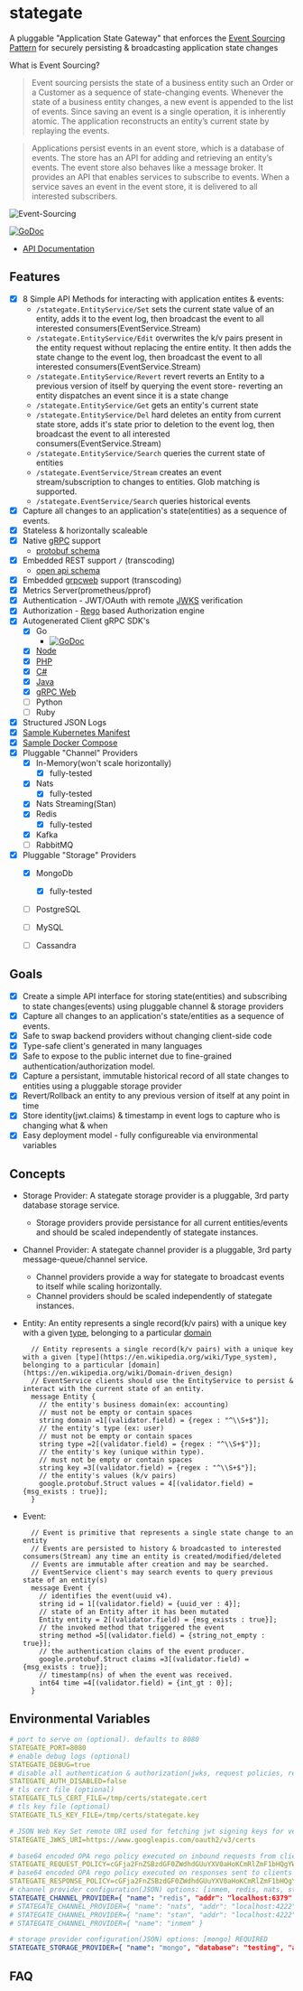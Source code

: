 # stategate

A pluggable "Application State Gateway" that enforces the [Event Sourcing Pattern](https://microservices.io/patterns/data/event-sourcing.html) for securely persisting & broadcasting application state changes

What is Event Sourcing?

> Event sourcing persists the state of a business entity such an Order or a Customer as a sequence of state-changing events. Whenever the state of a business entity changes, a new event is appended to the list of events. Since saving an event is a single operation, it is inherently atomic. The application reconstructs an entity’s current state by replaying the events. 

> Applications persist events in an event store, which is a database of events. The store has an API for adding and retrieving an entity’s events. The event store also behaves like a message broker. It provides an API that enables services to subscribe to events. When a service saves an event in the event store, it is delivered to all interested subscribers. 

![Event-Sourcing](./stategate.png)


[![GoDoc](https://godoc.org/github.com/autom8ter/stategate?status.svg)](https://godoc.org/github.com/autom8ter/stategate/stategate-client-go)

- [API Documentation](https://autom8ter.github.io/stategate/)
                                        
## Features
- [x] 8 Simple API Methods for interacting with application entites & events: 
    - `/stategate.EntityService/Set` sets the current state value of an entity, adds it to the event log, then broadcast the event to all interested consumers(EventService.Stream)
    - `/stategate.EntityService/Edit` overwrites the k/v pairs present in the entity request without replacing the entire entity. It then adds the state change to the event log, then broadcast the event to all interested consumers(EventService.Stream)
    - `/stategate.EntityService/Revert` revert reverts an Entity to a previous version of itself by querying the event store- reverting an entity dispatches an event since it is a state change
    - `/stategate.EntityService/Get` gets an entity's current state
    - `/stategate.EntityService/Del` hard deletes an entity from current state store, adds it's state prior to deletion to the event log, then broadcast the event to all interested consumers(EventService.Stream) 
    - `/stategate.EntityService/Search` queries the current state of entities
    - `/stategate.EventService/Stream` creates an event stream/subscription to changes to entities. Glob matching is supported.
    - `/stategate.EventService/Search` queries historical events
- [x] Capture all changes to an application's state(entities) as a sequence of events.
- [x] Stateless & horizontally scaleable
- [x] Native [gRPC](https://grpc.io/) support
    - [protobuf schema](schema.proto)
- [x] Embedded REST support `/` (transcoding)
    - [open api schema](schema.swagger.json)
- [x] Embedded [grpcweb](https://grpc.io/docs/platforms/web/basics/) support (transcoding)
- [x] Metrics Server(prometheus/pprof)
- [x] Authentication - JWT/OAuth with remote [JWKS](https://auth0.com/docs/tokens/json-web-tokens/json-web-key-sets) verification
- [x] Authorization - [Rego](https://www.openpolicyagent.org/docs/latest/policy-language/) based Authorization engine
- [x] Autogenerated Client gRPC SDK's
    - [x] Go
        - [![GoDoc](https://godoc.org/github.com/autom8ter/stategate?status.svg)](https://godoc.org/github.com/autom8ter/stategate/stategate-client-go)
    - [x] [Node](./gen/grpc/node)
    - [x] [PHP](./gen/grpc/php)
    - [x] [C#](./gen/grpc/csharp)
    - [x] [Java](./gen/grpc/java)
    - [x] [gRPC Web](./gen/grpc/web)
    - [ ] Python
    - [ ] Ruby
- [x] Structured JSON Logs
- [x] [Sample Kubernetes Manifest](k8s.yaml)
- [x] [Sample Docker Compose](docker-compose.yml)
- [x] Pluggable "Channel" Providers
    - [x] In-Memory(won't scale horizontally)
        - [x] fully-tested
    - [x] Nats
         - [x] fully-tested
    - [x] Nats Streaming(Stan)
    - [x] Redis
         - [x] fully-tested
    - [x] Kafka
    - [ ] RabbitMQ

- [x] Pluggable "Storage" Providers
    - [x] MongoDb
        - [x] fully-tested
    - [ ] PostgreSQL
    - [ ] MySQL
    - [ ] Cassandra
    


## Goals

- [x] Create a simple API interface for storing state(entities) and subscribing to state changes(events) using pluggable channel & storage providers
- [x] Capture all changes to an application's state/entities as a sequence of events.
- [x] Safe to swap backend providers without changing client-side code
- [x] Type-safe client's generated in many languages
- [x] Safe to expose to the public internet due to fine-grained authentication/authorization model.
- [x] Capture a persistant, immutable historical record of all state changes to entities using a pluggable storage provider
- [x] Revert/Rollback an entity to any previous version of itself at any point in time
- [x] Store identity(jwt.claims) & timestamp in event logs to capture who is changing what & when
- [x] Easy deployment model - fully configureable via environmental variables

## Concepts

- Storage Provider: A stategate storage provider is a pluggable, 3rd party database storage service. 
    - Storage providers provide persistance for all current entities/events and should be scaled independently of stategate instances.

- Channel Provider: A stategate channel provider is a pluggable, 3rd party message-queue/channel service. 
    - Channel providers provide a way for stategate to broadcast events to itself while scaling horizontally. 
    - Channel providers should be scaled independently of stategate instances.

- Entity: An entity represents a single record(k/v pairs) with a unique key with a given [type](https://en.wikipedia.org/wiki/Type_system), belonging to a particular [domain](https://en.wikipedia.org/wiki/Domain-driven_design)

        
        // Entity represents a single record(k/v pairs) with a unique key with a given [type](https://en.wikipedia.org/wiki/Type_system), belonging to a particular [domain](https://en.wikipedia.org/wiki/Domain-driven_design)
        // EventService clients should use the EntityService to persist & interact with the current state of an entity.
        message Entity {
          // the entity's business domain(ex: accounting)
          // must not be empty or contain spaces
          string domain =1[(validator.field) = {regex : "^\\S+$"}];
          // the entity's type (ex: user)
          // must not be empty or contain spaces
          string type =2[(validator.field) = {regex : "^\\S+$"}];
          // the entity's key (unique within type). 
          // must not be empty or contain spaces
          string key =3[(validator.field) = {regex : "^\\S+$"}];
          // the entity's values (k/v pairs)
          google.protobuf.Struct values = 4[(validator.field) = {msg_exists : true}];
        }

- Event: 
    

        // Event is primitive that represents a single state change to an entity
        // Events are persisted to history & broadcasted to interested consumers(Stream) any time an entity is created/modified/deleted
        // Events are immutable after creation and may be searched.
        // EventService client's may search events to query previous state of an entity(s)
        message Event {
          // identifies the event(uuid v4).
          string id = 1[(validator.field) = {uuid_ver : 4}];
          // state of an Entity after it has been mutated
          Entity entity = 2[(validator.field) = {msg_exists : true}];
          // the invoked method that triggered the event
          string method =5[(validator.field) = {string_not_empty : true}];
          // the authentication claims of the event producer.
          google.protobuf.Struct claims =3[(validator.field) = {msg_exists : true}];
          // timestamp(ns) of when the event was received.
          int64 time =4[(validator.field) = {int_gt : 0}];
        }
    

## Environmental Variables

```yaml
# port to serve on (optional). defaults to 8080
STATEGATE_PORT=8080
# enable debug logs (optional)
STATEGATE_DEBUG=true
# disable all authentication & authorization(jwks, request policies, response policies) (optional)
STATEGATE_AUTH_DISABLED=false
# tls cert file (optional)
STATEGATE_TLS_CERT_FILE=/tmp/certs/stategate.cert
# tls key file (optional)
STATEGATE_TLS_KEY_FILE=/tmp/certs/stategate.key

# JSON Web Key Set remote URI used for fetching jwt signing keys for verification/validation (optional)
STATEGATE_JWKS_URI=https://www.googleapis.com/oauth2/v3/certs

# base64 encoded OPA rego policy executed on inbound requests from clients (optional)
STATEGATE_REQUEST_POLICY=cGFja2FnZSBzdGF0ZWdhdGUuYXV0aHoKCmRlZmF1bHQgYWxsb3cgPSB0cnVl
# base64 encoded OPA rego policy executed on responses sent to clients (optional)
STATEGATE_RESPONSE_POLICY=cGFja2FnZSBzdGF0ZWdhdGUuYXV0aHoKCmRlZmF1bHQgYWxsb3cgPSB0cnVl
# channel provider configuration(JSON) options: [inmem, redis, nats, stan, kafka] REQUIRED
STATEGATE_CHANNEL_PROVIDER={ "name": "redis", "addr": "localhost:6379" }
# STATEGATE_CHANNEL_PROVIDER={ "name": "nats", "addr": "localhost:4222" }
# STATEGATE_CHANNEL_PROVIDER={ "name": "stan", "addr": "localhost:4222" }
# STATEGATE_CHANNEL_PROVIDER={ "name": "inmem" }

# storage provider configuration(JSON) options: [mongo] REQUIRED
STATEGATE_STORAGE_PROVIDER={ "name": "mongo", "database": "testing", "addr": "mongodb://localhost:27017/testing" }


```

## FAQ
